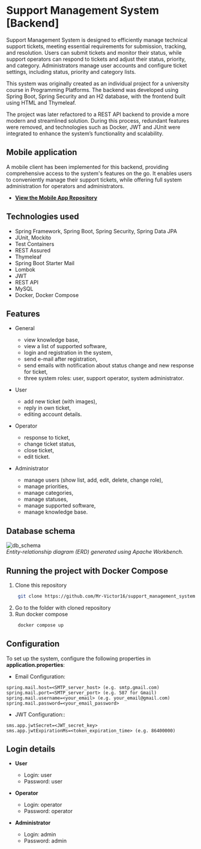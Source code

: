 # Support Management System [Backend]
Support Management System is designed to efficiently manage technical support tickets, meeting essential requirements for submission, tracking, and resolution. Users can submit tickets and monitor their status, while support operators can respond to tickets and adjust their status, priority, and category. Administrators manage user accounts and configure ticket settings, including status, priority and category lists.

This system was originally created as an individual project for a university course in Programming Platforms. The backend was developed using Spring Boot, Spring Security and an H2 database, with the frontend built using HTML and Thymeleaf.

The project was later refactored to a REST API backend to provide a more modern and streamlined solution. During this process, redundant features were removed, and technologies such as Docker, JWT and JUnit were integrated to enhance the system’s functionality and scalability.

## Mobile application
A mobile client has been implemented for this backend, providing comprehensive access to the system's features on the go. It enables users to conveniently manage their support tickets, while offering full system administration for operators and administrators.

* **[View the Mobile App Repository](https://github.com/Mr-Victor16/support-management-system-mobile)**

## Technologies used
+ Spring Framework, Spring Boot, Spring Security, Spring Data JPA
+ JUnit, Mockito
+ Test Containers
+ REST Assured
+ Thymeleaf
+ Spring Boot Starter Mail
+ Lombok
+ JWT
+ REST API
+ MySQL
+ Docker, Docker Compose

## Features
- General 
  - view knowledge base,
  - view a list of supported software,
  - login and registration in the system,
  - send e-mail after registration,
  - send emails with notification about status change and new response for ticket,
  - three system roles: user, support operator, system administrator.


- User 
  - add new ticket (with images),
  - reply in own ticket,
  - editing account details.


- Operator
  - response to ticket,
  - change ticket status,
  - close ticket,
  - edit ticket.


- Administrator
  - manage users (show list, add, edit, delete, change role),
  - manage priorities,
  - manage categories,
  - manage statuses,
  - manage supported software,
  - manage knowledge base.

##  Database schema
![db_schema](https://github.com/user-attachments/assets/9532aee7-1d8b-4431-9ee6-f23f795a7752)  
_Entity-relationship diagram (ERD) generated using Apache Workbench._

## Running the project with Docker Compose
1. Clone this repository
   ```bash
    git clone https://github.com/Mr-Victor16/support_management_system
   ```
2. Go to the folder with cloned repository
3. Run docker compose
   ```bash
    docker compose up
   ```
   
## Configuration
To set up the system, configure the following properties in **application.properties**:
- Email Configuration:
```
spring.mail.host=<SMTP_server_host> (e.g. smtp.gmail.com)
spring.mail.port=<SMTP_server_port> (e.g. 587 for Gmail)
spring.mail.username=<your_email> (e.g. your_email@gmail.com)
spring.mail.password=<your_email_password>
```
- JWT Configuration::
```
sms.app.jwtSecret=<JWT_secret_key>
sms.app.jwtExpirationMs=<token_expiration_time> (e.g. 86400000)
```

## Login details
- **User**
  - Login: user
  - Password: user

- **Operator**
  - Login: operator
  - Password: operator

- **Administrator**
  - Login: admin
  - Password: admin
